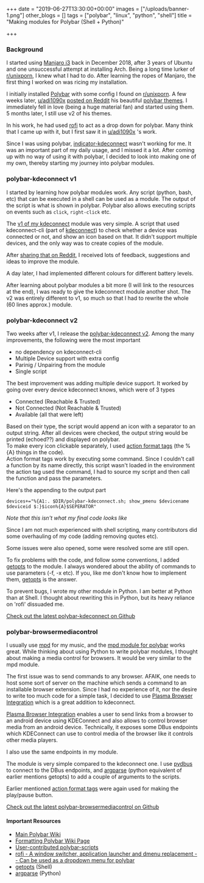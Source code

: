 +++
date = "2019-06-27T13:30:00+00:00"
images = ["/uploads/banner-1.png"]
other_blogs = []
tags = ["polybar", "linux", "python", "shell"]
title = "Making modules for Polybar (Shell + Python)"

+++
### Background

I started using [Manjaro i3](https://manjaro.org/download/i3/ "Manjaro i3") back in December 2018, after 3 years of Ubuntu and one unsuccessful attempt at installing Arch. Being a long time lurker of [r/unixporn](https://reddit.com/unixporn "r/unixporn"), I knew what I had to do. After learning the ropes of Manjaro, the first thing I worked on was ricing my installation.

I initially installed [Polybar](https://github.com/polybar/polybar "Polybar") with some config I found on [r/unixporn](https://reddit.com/unixporn "r/unixporn"). A few weeks later, [u/adi1090x](https://reddit.com/user/adi1090x "u/adi1090x") [posted on Reddit](https://www.reddit.com/r/unixporn/comments/ac5ggg/oc_polybar_themes_with_19_material_accent_colors/) his beautiful [polybar themes](https://github.com/adi1090x/polybar-themes). I immediately fell in love (being a huge material fan) and started using them. 5 months later, I still use v2 of his themes.

In his work, he had used [rofi](https://github.com/davatorium/rofi) to act as a drop down for polybar. Many think that I came up with it, but I first saw it in [u/adi1090x](https://reddit.com/user/adi1090x "u/adi1090x") 's work.

Since I was using polybar, [indicator-kdeconnect](https://github.com/Bajoja/indicator-kdeconnect) wasn't working for me. It was an important part of my daily usage, and I missed it a lot. After coming up with no way of using it with polybar, I decided to look into making one of my own, thereby starting my journey into polybar modules.

### polybar-kdeconnect v1

I started by learning how polybar modules work. Any script (python, bash, etc) that can be executed in a shell can be used as a module. The output of the script is what is shown in polybar. Polybar also allows executing scripts on events such as `click`, `right-click` etc.

The [v1 of my kdeconnect]() module was very simple. A script that used kdeconnect-cli (part of [kdeconnect]()) to check whether a device was connected or not, and show an icon based on that. It didn't support multiple devices, and the only way was to create copies of the module.

After [sharing that on Reddit](https://www.reddit.com/r/unixporn/comments/ajz7km/oc_kdeconnect_module_for_polybar/), I received lots of feedback, suggestions and ideas to improve the module.

A day later, I had implemented different colours for different battery levels.

After learning about polybar modules a bit more (I will link to the resources at the end), I was ready to give the kdeconnect module another shot. The v2 was entirely different to v1, so much so that I had to rewrite the whole (60 lines approx.) module.

### polybar-kdeconnect v2

Two weeks after v1, I release the [polybar-kdeconnect v2](https://github.com/HackeSta/polybar-kdeconnect/tree/3e4e2df87b01b6f86773d0ab0e376c87f9b022f0). Among the many improvements, the following were the most important

* no dependency on kdeconnect-cli
* Multiple Device support with extra config
* Parinig / Unpairing from the module
* Single script

The best improvement was adding multiple device support. It worked by going over every device kdeconnect knows, which were of 3 types

* Connected (Reachable & Trusted)
* Not Connected (Not Reachable & Trusted)
* Available (all that were left)

Based on their type, the script would append an icon with a separator to an output string. After all devices were checked, the output string would be printed (echoed??) and displayed on polybar.  
To make every icon clickable separately, I used [action format tags]() (the %{A} things in the code).   
Action format tags work by executing some command. Since I couldn't call a function by its name directly, this script wasn't loaded in the environment the action tag used the command, I had to source my script and then call the function and pass the parameters.

Here's the appending to the output part

    devices+="%{A1:. $DIR/polybar-kdeconnect.sh; show_pmenu $devicename $deviceid $:}$icon%{A}$SEPERATOR"

_Note that this isn't what my final code looks like_ 

Since I am not much experienced with shell scripting, many contributors did some overhauling of my code (adding removing quotes etc).

Some issues were also opened, some were resolved some are still open. 

To fix problems with the code, and follow some conventions, I added [getopts]() to the module. I always wondered about the ability of commands to use parameters (-f, -x etc). If you, like me don't know how to implement them, [getopts]() is the answer.

To prevent bugs, I wrote my other module in Python. I am better at Python than at Shell. I thought about rewriting this in Python, but its heavy reliance on 'rofi' dissuaded me.

[Check out the latest polybar-kdeconnect on Github](https://github.com/HackeSta/polybar-kdeconnect)

### polybar-browsermediacontrol

I usually use [mpd](https://www.musicpd.org/) for my music, and the [mpd module for polybar](https://github.com/polybar/polybar/wiki/Module:-mpd) works great. While thinking about using Python to write polybar modules, I thought about making a media control for browsers. It would be very similar to the mpd module.

The first issue was to send commands to any browser. AFAIK, one needs to host some sort of server on the machine which sends a command to an installable browser extension. Since I had no experience of it, nor the desire to write too much code for a simple task, I decided to use [Plasma Browser Integration](https://community.kde.org/Plasma/Browser_Integration) which is a great addition to kdeconnect.

[Plasma Browser Integration](https://community.kde.org/Plasma/Browser_Integration) enables a user to send links from a browser to an android device using KDEConnect and also allows to control browser media from an android device. Technically, it exposes some DBus endpoints which KDEConnect can use to control media of the browser like it controls other media players.

I also use the same endpoints in my module.

The module is very simple compared to the kdeconnect one. I use [pydbus](https://github.com/LEW21/pydbus) to connect to the DBus endpoints, and [argparse](https://docs.python.org/3/library/argparse.html) (python equivalent of earlier mentions getopts) to add a couple of arguments to the scripts.

Earlier mentioned [action format tags]() were again used for making the play/pause button.

[Check out the latest polybar-browsermediacontrol on Github](https://github.com/HackeSta/polybar-browsermediacontrol)

#### Important Resources

* [Main Polybar Wiki](https://github.com/polybar/polybar/wiki)
* [Formatting Polybar Wiki Page](https://github.com/polybar/polybar/wiki/Formatting)
* [User-contributed polybar-scripts](https://github.com/polybar/polybar-scripts)
* [rofi - A window switcher, application launcher and dmenu replacement -- Can be used as a dropdown menu for polybar](https://github.com/davatorium/rofi)
* [getopts](https://www.mkssoftware.com/docs/man1/getopts.1.asp)  (Shell)
* [argparse](https://docs.python.org/3/library/argparse.html) (Python)